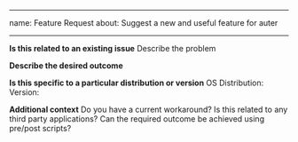 
---
name: Feature Request
about: Suggest a new and useful feature for auter

---

**Is this related to an existing issue**
Describe the problem

**Describe the desired outcome**


**Is this specific to a particular distribution or version**
OS Distribution: 
Version: 

**Additional context**
Do you have a current workaround?
Is this related to any third party applications?
Can the required outcome be achieved using pre/post scripts?
